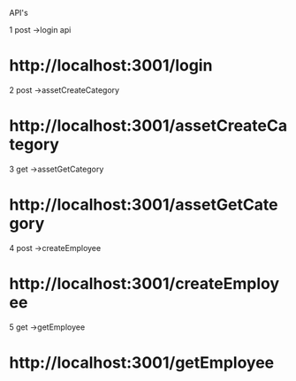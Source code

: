 API's

1 post ->login api
# http://localhost:3001/login

2 post ->assetCreateCategory
# http://localhost:3001/assetCreateCategory

3 get ->assetGetCategory
# http://localhost:3001/assetGetCategory

4 post ->createEmployee
# http://localhost:3001/createEmployee

5 get ->getEmployee
# http://localhost:3001/getEmployee

